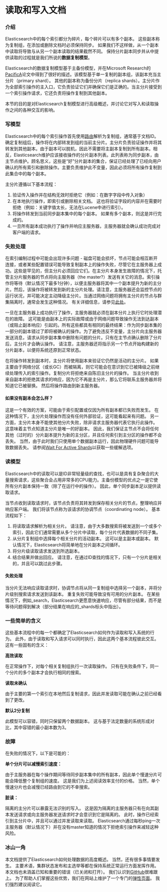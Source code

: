# 读取和写入文档

### 介绍

Elasticsearch中的每个索引都分为碎片，每个碎片可以有多个副本。 这些副本称为复制组，在添加或删除文档时必须保持同步。 如果我们不这样做，从一个副本中读取将导致与从另一个副本读取的结果截然不同。 保持分片副本同步并从中提供读取的过程就是我们所说的**数据复制模型**。

Elasticsearch的数据复制模型基于主备份模型，并在Microsoft Research的[PacificA](https://www.microsoft.com/en-us/research/publication/pacifica-replication-in-log-based-distributed-storage-systems/)论文中得到了很好的描述。该模型基于单一复制的副本组，该副本充当主分片（primary shard）。 其他的副本称为备份分片（replica shards）。主分片作为全部索引操作的主入口，它负责验证它们并确保它们是正确的。当主分片接受到一个索引操作请求，它还负责将操作复制到其他副本。

本节的目的是对Elasticsearch复制模型进行高级概述，并讨论它对写入和读取操作之间的各种交互的影响。

### 写模型

Elasticsearch中的每个索引操作首先使用[路由](https://www.elastic.co/guide/en/elasticsearch/reference/current/docs-index_.html#index-routing)解析为复制组，通常基于文档ID。确定复制组后，操作将在内部转发到组的当前主分片。主分片负责验证操作并将其转发到其他副本。由于副本可以脱机，因此不需要将主副本复制到所有副本。相反，Elasticsearch维护应该接收操作的分片副本列表。此列表称为同步副本，由主节点维护。顾名思义，这些是“好”分片副本的集合，保证已经处理了已经向用户确认的所有索引和删除操作。主要负责维护此不变量，因此必须将所有操作复制到此集合中的每个副本。

主分片遵循以下基本流程：

1. 验证传入操作并在结构无效时拒绝它（例如：在数字字段中传入对象）
2. 在本地执行操作，即索引或删除相关文档。 这也将验证字段的内容并在需要时拒绝（例如：关键字值太长，无法在Lucene中进行索引）。
3. 将操作转发到当前同步副本集中的每个副本。 如果有多个副本，则这是并行完成的。
4. 一旦所有副本成功执行了操作并响应主服务器，主服务器就会确认成功完成对客户端的请求。

### 失败处理

在索引编制过程中可能会出现许多问题 - 磁盘可能会损坏，节点可能会相互断开连接，或者某些配置错误可能导致复制副本上的操作失败，尽管它在主服务器上成功。这些是罕见的，但主分片必须回应它们。在主分片本身发生故障的情况下，托管主分片服务器的节点将向主服务器（the master?）发送有关它的消息。索引操作将等待（默认情况下最多1分钟），以便主服务器将其中一个副本提升为新的主分片。然后，该操作将被转发到新的主分片处理。请注意，主服务器还会监控节点的运行状况，并可能决定主动降级主分片。当通过网络问题将拥有主分片的节点与群集隔离时，通常会发生这种情况。 有关详细信息，请参见[此处](https://www.elastic.co/guide/en/elasticsearch/reference/current/docs-replication.html#demoted-primary)。

一旦在主服务器上成功执行了操作，主服务器就必须在副本分片上执行它时处理潜在的故障。 这可能是由副本上的实际故障或由于网络问题导致操作无法到达副本（或阻止副本响应）引起的。所有这些都具有相同的最终结果：作为同步副本集的一部分的副本错过了即将被确认的操作。为了避免违反不变量，主分片向主服务器发送消息，请求从同步副本集中删除有问题的分片。只有在主节点确认删除了分片后，主分片才会确认操作。 请注意，主服务器还将指示另一个节点开始构建新的分片副本，以便将系统还原到正常状态。

在将操作转发到副本时，主分片将使用副本来验证它仍然是活动的主分片。 如果主要由于网络分区（或长GC）而被隔离，则它可能会在意识到它已被降级之前继续处理传入的索引操作。复制分片将拒绝来自陈旧主分片的操作。 当主分片收到来自副本的拒绝其请求的响应，因为它不再是主分片，那么它将联系主服务器并将知道它已被替换。 然后将操作路由到新主服务器。

#### 如果没有副本会怎么样？

这是一个有效的方案，可能由于索引配置或仅因为所有副本都已失败而发生。 在这种情况下，主分片处理操作而没有任何外部验证，这可能看起来有问题。 另一方面，主分片本身不能使其他分片失败，除非请求主服务器代表它执行此操作。 这意味着主节点知道主分片是唯一的好副本。 因此，我们保证主节点不会将任何其他（过时的）分片副本提升为新的主分区，并且任何索引到主分区的操作都不会丢失。 当然，由于此时我们只使用单个数据副本运行，因此物理硬件问题可能导致数据丢失。 请参阅[Wait For Active Shards](https://www.elastic.co/guide/en/elasticsearch/reference/current/docs-index_.html#index-wait-for-active-shards)以获取一些缓解选项。

### 读模型

Elasticsearch中的读取可以是ID非常轻量级的查找，也可以是具有复杂聚合的大量搜索请求，这些聚合会占用非常多的CPU能力。主备份模型的优点之一是它使所有分片副本保持一致（除了在运行中的操作）。 因此，单个同步副本足以提供读取请求。

当节点收到读取请求时，该节点负责将其转发到保存相关分片的节点，整理响应并响应客户端。 我们将该节点称为该请求的协调节点（coordinating node）。 基本流程如下：

1. 将读取请求解析为相关分片。 请注意，由于大多数搜索将被发送到一个或多个索引，因此它们通常需要从多个分片中读取，每个分片代表数据的不同子集。
2. 从分片复制组中选择每个相关分片的活动副本。 这可以是主副本或副本。 默认情况下，Elasticsearch将简单地在分片副本之间循环。
3. 将分片级读取请求发送到所选副本。
4. 结合结果并做出回应。 请注意，在通过ID查找的情况下，只有一个分片是相关的，并且可以跳过此步骤。

#### 失败处理

当分片无法响应读取请求时，协调节点将从同一复制组中选择另一个副本，并将分片级别搜索请求发送到该副本。 重复失败可能导致没有可用的分片副本。 在某些情况下，例如\_search，Elasticsearch更愿意快速响应，尽管有部分结果，而不是等待问题得到解决（部分结果在响应的\_shards标头中指出）。

### 一些简单的含义

这些基本流程中的每一个都确定了Elasticsearch如何作为读取和写入系统的行为。 此外，由于读取和写入请求可以同时执行，因此这两个基本流程彼此交互。 这有一些固有的含义：

**高效读取**

在正常操作下，对每个相关复制组执行一次读取操作。 只有在失败条件下，同一个分片的多个副本才会执行相同的搜索。

**读取未确认**

由于主要的第一个索引在本地然后复制请求，因此并发读取可能在确认之前已经看到了更改。

**默认2分复制**

此模型可以容错，同时只保留两个数据副本。 这与基于法定数量的系统形成对比，其中容错的最小副本数为3。

### 故障

在失败的情况下，以下是可能的：

**单个分片可以减慢索引速度：**

由于主服务器在每个操作期间等待同步副本集中的所有副本，因此单个慢速分片可能会降低整个复制组的速度。 这是我们为上述阅读效率支付的价格。 当然，单个慢速分片也会减慢已经路由到它的不幸搜索。

**脏读：**

隔离的主分片可以暴露无法识别的写入。 这是因为隔离的主服务器只有在向其副本发送请求或向主服务器发送请求时才会意识到它是隔离的。 此时，操作已经索引到主分片中，并且可以通过并发读取来读取。 Elasticsearch通过每秒ping一次主服务器（默认情况下）并在没有master知道的情况下拒绝索引操作来减轻这种风险。

### 冰山一角

本文档提供了Elasticsearch如何处理数据的高度概述。 当然，还有很多事情要发生。 主要术语，集群状态发布和主选举等都在保持系统正常运行方面发挥作用。 本文档也未涵盖已知和重要的错误（已关闭和打开）。 我们认识到[GitHub](https://github.com/elastic/elasticsearch/issues?q=label%3Aresiliency)很难跟上。 为了帮助人们掌握这些优势，我们在网站上维护了一个专门的[弹性页面](https://www.elastic.co/guide/en/elasticsearch/resiliency/current/index.html)。 我们强烈建议阅读它。

### 



